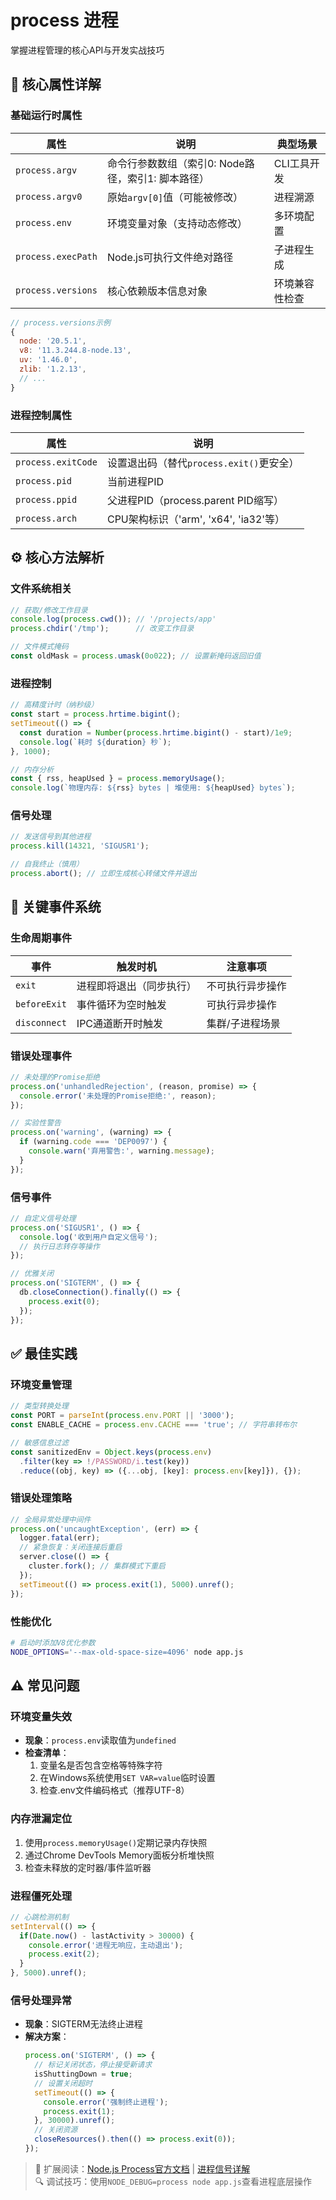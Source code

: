 # process 进程

掌握进程管理的核心API与开发实战技巧

## 🧩 核心属性详解

### 基础运行时属性
| 属性               | 说明                                               | 典型场景       |
| ------------------ | -------------------------------------------------- | -------------- |
| `process.argv`     | 命令行参数数组（索引0: Node路径，索引1: 脚本路径） | CLI工具开发    |
| `process.argv0`    | 原始`argv[0]`值（可能被修改）                      | 进程溯源       |
| `process.env`      | 环境变量对象（支持动态修改）                       | 多环境配置     |
| `process.execPath` | Node.js可执行文件绝对路径                          | 子进程生成     |
| `process.versions` | 核心依赖版本信息对象                               | 环境兼容性检查 |
```js
// process.versions示例
{
  node: '20.5.1',
  v8: '11.3.244.8-node.13',
  uv: '1.46.0',
  zlib: '1.2.13',
  // ...
}
```

### 进程控制属性
| 属性               | 说明                                     |
| ------------------ | ---------------------------------------- |
| `process.exitCode` | 设置退出码（替代`process.exit()`更安全） |
| `process.pid`      | 当前进程PID                              |
| `process.ppid`     | 父进程PID（process.parent PID缩写）      |
| `process.arch`     | CPU架构标识（'arm', 'x64', 'ia32'等）    |

## ⚙️ 核心方法解析

### 文件系统相关
```js
// 获取/修改工作目录
console.log(process.cwd()); // '/projects/app'
process.chdir('/tmp');      // 改变工作目录

// 文件模式掩码
const oldMask = process.umask(0o022); // 设置新掩码返回旧值
```

### 进程控制
```js
// 高精度计时（纳秒级）
const start = process.hrtime.bigint();
setTimeout(() => {
  const duration = Number(process.hrtime.bigint() - start)/1e9;
  console.log(`耗时 ${duration} 秒`);
}, 1000);

// 内存分析
const { rss, heapUsed } = process.memoryUsage();
console.log(`物理内存: ${rss} bytes | 堆使用: ${heapUsed} bytes`);
```

### 信号处理
```js
// 发送信号到其他进程
process.kill(14321, 'SIGUSR1');

// 自我终止（慎用）
process.abort(); // 立即生成核心转储文件并退出
```

## 📡 关键事件系统

### 生命周期事件
| 事件         | 触发时机                 | 注意事项         |
| ------------ | ------------------------ | ---------------- |
| `exit`       | 进程即将退出（同步执行） | 不可执行异步操作 |
| `beforeExit` | 事件循环为空时触发       | 可执行异步操作   |
| `disconnect` | IPC通道断开时触发        | 集群/子进程场景  |

### 错误处理事件
```js
// 未处理的Promise拒绝
process.on('unhandledRejection', (reason, promise) => {
  console.error('未处理的Promise拒绝:', reason);
});

// 实验性警告
process.on('warning', (warning) => {
  if (warning.code === 'DEP0097') {
    console.warn('弃用警告:', warning.message);
  }
});
```

### 信号事件
```js
// 自定义信号处理
process.on('SIGUSR1', () => {
  console.log('收到用户自定义信号');
  // 执行日志转存等操作
});

// 优雅关闭
process.on('SIGTERM', () => {
  db.closeConnection().finally(() => {
    process.exit(0);
  });
});
```

## ✅ 最佳实践

### 环境变量管理
```js
// 类型转换处理
const PORT = parseInt(process.env.PORT || '3000');
const ENABLE_CACHE = process.env.CACHE === 'true'; // 字符串转布尔

// 敏感信息过滤
const sanitizedEnv = Object.keys(process.env)
  .filter(key => !/PASSWORD/i.test(key))
  .reduce((obj, key) => ({...obj, [key]: process.env[key]}), {});
```

### 错误处理策略
```js
// 全局异常处理中间件
process.on('uncaughtException', (err) => {
  logger.fatal(err);
  // 紧急恢复：关闭连接后重启
  server.close(() => {
    cluster.fork(); // 集群模式下重启
  });
  setTimeout(() => process.exit(1), 5000).unref();
});
```

### 性能优化
```bash
# 启动时添加V8优化参数
NODE_OPTIONS='--max-old-space-size=4096' node app.js
```

## ⚠️ 常见问题

### 环境变量失效
- **现象**：`process.env`读取值为`undefined`
- **检查清单**：
  1. 变量名是否包含空格等特殊字符
  2. 在Windows系统使用`SET VAR=value`临时设置
  3. 检查.env文件编码格式（推荐UTF-8）

### 内存泄漏定位
1. 使用`process.memoryUsage()`定期记录内存快照
2. 通过Chrome DevTools Memory面板分析堆快照
3. 检查未释放的定时器/事件监听器

### 进程僵死处理
```js
// 心跳检测机制
setInterval(() => {
  if(Date.now() - lastActivity > 30000) {
    console.error('进程无响应，主动退出');
    process.exit(2);
  }
}, 5000).unref();
```

### 信号处理异常
- **现象**：SIGTERM无法终止进程
- **解决方案**：
  ```js
  process.on('SIGTERM', () => {
    // 标记关闭状态，停止接受新请求
    isShuttingDown = true;
    // 设置关闭超时
    setTimeout(() => {
      console.error('强制终止进程');
      process.exit(1);
    }, 30000).unref();
    // 关闭资源
    closeResources().then(() => process.exit(0));
  });
  ```

> 📘 扩展阅读：[Node.js Process官方文档](https://nodejs.org/api/process.html) | [进程信号详解](https://www.gnu.org/software/libc/manual/html_node/Termination-Signals.html)  
> 🔍 调试技巧：使用`NODE_DEBUG=process node app.js`查看进程底层操作
